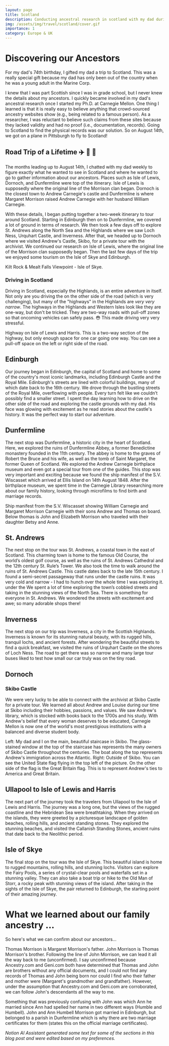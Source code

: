 ```yaml
---
layout: page
title: Scotland
description: Conducting ancestral research in scotland with my dad during our two week tour of Scotland.
img: /assets/img/travel/scotland/cover.gif
importance: 1
category: Europe & UK
---
```


# Discovering our Ancestors

For my dad's 74th birthday, I gifted my dad a trip to Scotland. This was a really special gift because my dad has only been out of the country when he was a young adult in the Marine Corp. 

I knew that I was part Scottish since I was in grade school, but I never knew the details about my ancestors. I quickly became involved in my dad's ancestral research once I started my Ph.D. at Carnegie Mellon. One thing I learned is that it is really easy to believe anything that crowd-sourced ancestry websites show (e.g., being related to a famous person). As a researcher, I was reluctant to believe such claims from these sites because they lacked validity and had no proof (i.e., documentation, records). Going to Scotland to find the physical records was our solution. So on August 14th, we got on a plane in Pittsburgh to fly to Scotland! 

## Road Trip of a Lifetime :airplane: :blue_car: :ship:

The months leading up to August 14th, I chatted with my dad weekly to figure exactly what he wanted to see in Scotland and where he wanted to go to gather information about our ancestors. Places such as Isle of Lewis, Dornoch, and Dunfermline were top of the itinerary. Isle of Lewis is supposedly where the original line of the Morrison clan began. Dornoch is the closest town to Andrew Carnegie's castle and Dunfermline is where Margaret Morrison raised Andrew Carnegie with her husband William Carnegie. 

With these details, I began putting together a two-week itinerary to tour around Scotland. Starting in Edinburgh then on to Dunfermline, we covered a lot of ground in terms of research. We then took a few days off to explore St. Andrews along the North Sea and the Highlands where we saw Loch Ness, Urquhart Castle, and Inverness. After that, we headed up to Dornoch where we visited Andrew's Castle, Skibo, for a private tour with the archivist. We continued our research on Isle of Lewis, where the original line of the Morrison clan supposedly began. Then the last few days of the trip we enjoyed some tourism on the Isle of Skye and Edinburgh.  

<div class="row">
    <div class="col-sm mt-3 mt-md-0">
        <img class="img-fluid rounded z-depth-1" src="{{ '/assets/img/travel/scotland/cover.gif' | relative_url }}" alt="" title="example image"/>
    </div>
</div>
<div class="caption">
    Kilt Rock & Mealt Falls Viewpoint - Isle of Skye. 
</div>

### Driving in Scotland

Driving in Scotland, especially the Highlands, is an entire adventure in itself. Not only are you driving the on the other side of the road (which is very challenging), but many of the "highways" in the Highlands are *very very narrow*. The highways in the Highlands and Western Isles look like they are one-way, but don't be tricked. They are two-way roads with pull-off zones so that oncoming vehicles can safely pass. :flushed: This made driving very very stressful. 

<div class="row">
    <div class="col-sm mt-3 mt-md-0">
        <img class="img-fluid rounded z-depth-1" src="{{ '/assets/img/travel/scotland/roads.gif' | relative_url }}" alt="" title="example image"/>
    </div>
</div>
<div class="caption">
    Highway on Isle of Lewis and Harris. This is a two-way section of the highway, but only enough space for one car going one way. You can see a pull-off space on the left or right side of the road. 
</div>

## Edinburgh

Our journey began in Edinburgh, the capital of Scotland and home to some of the country's most iconic landmarks, including Edinburgh Castle and the Royal Mile. Edinburgh's streets are lined with colorful buildings, many of which date back to the 16th century. We drove through the bustling streets of the Royal Mile, overflowing with people. Every turn felt like we couldn’t possibly find a smaller street. I spent the day learning how to drive on the other side of the road and exploring the castle grounds with my dad. His face was glowing with excitement as he read stories about the castle's history. It was the perfect way to start our adventure.

## Dunfermline

The next stop was Dunfermline, a historic city in the heart of Scotland. Here, we explored the ruins of Dunfermline Abbey, a former Benedictine monastery founded in the 11th century. The abbey is home to the graves of Robert the Bruce and his wife, as well as the tomb of Saint Margaret, the former Queen of Scotland. We explored the Andrew Carnegie birthplace museum and even got a special tour from one of the guides. This stop was very important and exciting because we found the ship manifest of the S.V. Wiscasset which arrived at Ellis Island on 14th August 1848. After the birthplace museum, we spent time in the Carnegie Library researching more about our family history, looking through microfilms to find birth and marriage records. 

<div class="row">
    <div class="col-sm mt-3 mt-md-0">
        <img class="img-fluid rounded z-depth-1" src="{{ '/assets/img/travel/scotland/shipmanifest.jpg' | relative_url }}" alt="" title="ship manifest"/>
    </div>
</div>
<div class="caption">
    Ship manifest from the S.V. Wiscasset showing William Carnegie and Margaret Morrison Carnegie with their sons Andrew and Thomas on board. Below thomas is John and Elizabeth Morrison who traveled with their daughter Betsy and Anne. 
</div>

## St. Andrews

The next stop on the tour was St. Andrews, a coastal town in the east of Scotland. This charming town is home to the famous Old Course, the world’s oldest golf course, as well as the ruins of St. Andrews Cathedral and the 12th century St. Rule’s Tower. We also took the time to walk around the ruins of St. Andrews Castle. This castle dates back to the late 15th century. I found a semi-secret passageway that runs under the castle ruins. It was very cold and narrow - I had to hunch over the whole time I was exploring it. under the  We spent a lot of time exploring the town’s cobbled streets and taking in the stunning views of the North Sea. There is something for everyone in St. Andrews. We wondered the streets with excitement and awe; so many adorable shops there!

## Inverness

The next stop on our trip was Inverness, a city in the Scottish Highlands. Inverness is known for its stunning natural beauty, with its rugged hills, tranquil lochs, and ancient forests. After wondering the beautiful streets to find a quick breakfast, we visited the ruins of Urquhart Castle on the shores of Loch Ness. The road to get there was so narrow and many large tour buses liked to test how small our car truly was on the tiny road.

## Dornoch

### Skibo Castle

We were very lucky to be able to connect with the archivist at Skibo Castle for a private tour. We learned all about Andrew and Louise during our time at Skibo including their hobbies, passions, and values. We saw Andrew's library, which is stocked with books back to the 1700s and his study. With Andrew's belief that every woman deserves to be educated, Carnegie Mellon is now one of the world's most prestigious institutions with a balanced and diverse student body.

<div class="row">
    <div class="col-sm mt-3 mt-md-0">
        <img class="img-fluid rounded z-depth-1" src="{{ '/assets/img/travel/scotland/skibo.jpeg' | relative_url }}" alt="" title="example image"/>
    </div>
    <div class="col-sm mt-3 mt-md-0">
        <img class="img-fluid rounded z-depth-1" src="{{ '/assets/img/travel/scotland/skibo2.jpeg' | relative_url }}" alt="" title="example image"/>
    </div>
</div>
<div class="caption">
    Left: My dad and I on the main, beautiful staircase in Skibo. The glass-stained window at the top of the staircase has represents the many owners of Skibo Castle throughout the centuries. The boat along the top represents Andrew's immigration across the Atlantic. Right: Outside of Skibo. You can see the United State flag flying in the top left of the picture. On the other side of the flag is the Great Britain flag. This is to represent Andrew's ties to America and Great Britain.
</div>

## Ullapool to Isle of Lewis and Harris

The next part of the journey took the travelers from Ullapool to the Isle of Lewis and Harris. The journey was a long one, but the views of the rugged coastline and the Hebridean Sea were breathtaking. When they arrived on the islands, they were greeted by a picturesque landscape of golden beaches, rolling hills, and ancient standing stones. They explored the stunning beaches, and visited the Callanish Standing Stones, ancient ruins that date back to the Neolithic period. 

## Isle of Skye

The final stop on the tour was the Isle of Skye. This beautiful island is home to rugged mountains, rolling hills, and stunning lochs. Visitors can explore the Fairy Pools, a series of crystal-clear pools and waterfalls set in a stunning valley. They can also take a boat trip or hike to the Old Man of Storr, a rocky peak with stunning views of the island. After taking in the sights of the Isle of Skye, the pair returned to Edinburgh, the starting point of their amazing journey.

# What we learned about our family ancestry ...

So here's what we can confirm about our ancestors...

Thomas Morrison is Margaret Morrison's father. John Morrison is Thomas Morrison's brother. Following the line of John Morrison, we can lead it all the way back to me (unconfirmed). I say unconfirmed because Ancestry.com and Geni.com both have determined that Thomas and John are brothers without any official documents, and I could not find any records of Thomas and John being born nor could I find who their father and mother were (Margaret's grandmother and grandfather). However, under the assumption that Ancestry.com and Geni.com are corroborated, we can follow John's descendants all the way to me. 

Something that was previously confusing with John was which Ann he married since Ann had spelled her name in two different ways (Humble and Humbell). John and Ann Humbell Morrison got married in Edinburgh, but belonged to a parish in Dunfermline which is why there are two marriage certificates for them (states this on the official marriage certificates). 

*Notion AI Assistant generated some text for some of the sections in this blog post and were edited based on my preferences.*

